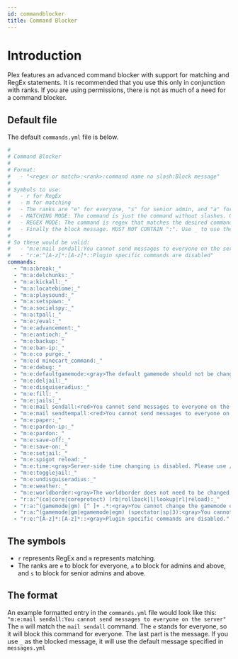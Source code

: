 ```yaml
---
id: commandblocker
title: Command Blocker
---
```


# Introduction
Plex features an advanced command blocker with support for matching and RegEx statements. It is recommended that you use this only in conjunction with ranks. If you are using permissions, there is not as much of a need for a command blocker.

## Default file
The default `commands.yml` file is below.

```yaml title=/plugins/Plex/commands.yml
#
# Command Blocker
#
# Format:
#   - "<regex or match>:<rank>:command name no slash:Block message"
#
# Symbols to use:
#   - r for RegEx
#   - m for matching
#   - The ranks are "e" for everyone, "s" for senior admin, and "a" for admin
#   - MATCHING MODE: The command is just the command without slashes. Optional arguments are specified as well. It also accepts full plugins via specifying the plugin name followed by a ":" (e.g. "viaversion:")
#   - REGEX MODE: The command is regex that matches the desired command. It matches case insensitively.
#   - Finally the block message. MUST NOT CONTAIN ":". Use _ to use the default command blocked message as specified in messages.yml, or you can optionally put your own in
#
# So these would be valid:
#   - "m:e:mail sendall:You cannot send messages to everyone on the server"
#   - "r:e:^[A-z]*:[A-z]*::Plugin specific commands are disabled"
commands:
  - "m:a:break:_"
  - "m:a:delchunks:_"
  - "m:a:kickall:_"
  - "m:a:locatebiome:_"
  - "m:a:playsound:_"
  - "m:a:setspawn:_"
  - "m:a:socialspy:_"
  - "m:a:tpall:_"
  - "m:e:/eval:_"
  - "m:e:advancement:_"
  - "m:e:antioch:_"
  - "m:e:backup:_"
  - "m:e:ban-ip:_"
  - "m:e:co purge:_"
  - "m:e:d minecart_command:_"
  - "m:e:debug:_"
  - "m:e:defaultgamemode:<gray>The default gamemode should not be changed."
  - "m:e:deljail:_"
  - "m:e:disguiseradius:_"
  - "m:e:fill:_"
  - "m:e:jails:_"
  - "m:e:mail sendall:<red>You cannot send messages to everyone on the server."
  - "m:e:mail sendtempall:<red>You cannot send messages to everyone on the server."
  - "m:e:paper:_"
  - "m:e:pardon-ip:_"
  - "m:e:pardon:_"
  - "m:e:save-off:_"
  - "m:e:save-on:_"
  - "m:e:setjail:_"
  - "m:e:spigot reload:_"
  - "m:e:time:<gray>Server-side time changing is disabled. Please use /ptime to set your own personal time."
  - "m:e:togglejail:_"
  - "m:e:undisguiseradius:_"
  - "m:e:weather:_"
  - "m:e:worldborder:<gray>The worldborder does not need to be changed. This command is disabled."
  - "r:a:^(co|core|coreprotect) (rb|rollback|l|lookup|rl|reload):_"
  - "r:a:^(gamemode|gm) [^ ]+ .*:<gray>You cannot change the gamemode of other players!"
  - "r:a:^(gamemode|gm|egamemode|egm) (spectator|sp|3):<gray>You cannot use spectator mode!"
  - "r:e:^[A-z]*:[A-z]*::<gray>Plugin specific commands are disabled."
```

## The symbols
- `r` represents RegEx and `m` represents matching.
- The ranks are `e` to block for everyone, `a` to block for admins and above, and `s` to block for senior admins and above.

## The format
An example formatted entry in the `commands.yml` file would look like this:
`"m:e:mail sendall:You cannot send messages to everyone on the server"`
The `m` will match the `mail sendall` command. The `e` stands for everyone, so it will block this command for everyone. The last part is the message. If you use `_` as the blocked message, it will use the default message specified in `messages.yml`

